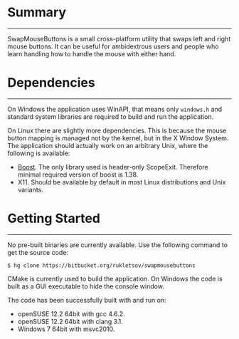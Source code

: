 
# Summary
--------------------------------------------------------------------------------
SwapMouseButtons is a small cross-platform utility that swaps left and right mouse buttons. It can be useful for ambidextrous users and people who learn handling how to handle the mouse with either hand.

# Dependencies
--------------------------------------------------------------------------------
On Windows the application uses WinAPI, that means only `windows.h` and standard system libraries are required to build and run the application.

On Linux there are slightly more dependencies. This is because the mouse button mapping is managed not by the kernel, but in the X Window System. The application should actually work on an arbitrary Unix, where the following is available:

 * [Boost](http://www.boost.org/). The only library used is header-only ScopeExit. Therefore minimal required version of boost is 1.38.
 * X11. Should be available by default in most Linux distributions and Unix variants.

# Getting Started
--------------------------------------------------------------------------------
No pre-built binaries are currently available. Use the following command to get the source code:

    $ hg clone https://bitbucket.org/rukletsov/swapmousebuttons

CMake is currently used to build the application. On Windows the code is built as a GUI executable to hide the console window.

The code has been successfully built with and run on:

 * openSUSE 12.2 64bit with gcc 4.6.2.
 * openSUSE 12.2 64bit with clang 3.1.
 * Windows 7 64bit with msvc2010.
